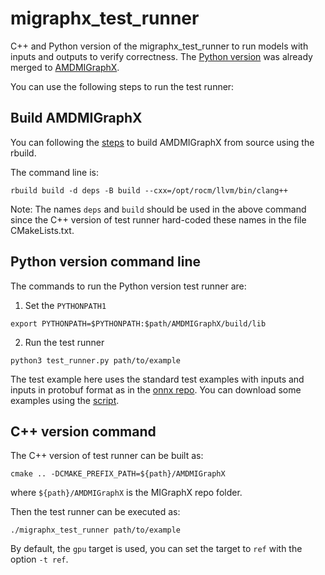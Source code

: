 # migraphx_test_runner
C++ and Python version of the migraphx_test_runner to run 
models with inputs and outputs to verify correctness. The 
[Python version](https://github.com/ROCmSoftwarePlatform/AMDMIGraphX/blob/develop/tools/test_runner.py)
was already merged to [AMDMIGraphX](https://github.com/ROCmSoftwarePlatform/AMDMIGraphX).

You can use the following steps to run the test runner:

## Build AMDMIGraphX
You can following the [steps](https://github.com/ROCmSoftwarePlatform/AMDMIGraphX#use-the-rocm-build-tool-rbuild) 
to build AMDMIGraphX from source using the rbuild.

The command line is:

```
rbuild build -d deps -B build --cxx=/opt/rocm/llvm/bin/clang++
```

Note: The names `deps` and `build` should be used in the above command since the C++ version of 
test runner hard-coded these names in the file CMakeLists.txt.

## Python version command line
The commands to run the Python version test runner are:

1) Set the `PYTHONPATH1`
```
export PYTHONPATH=$PYTHONPATH:$path/AMDMIGraphX/build/lib
```

2) Run the test runner

```
python3 test_runner.py path/to/example
```

The test example here uses the standard test examples with inputs and inputs 
in protobuf format as in the [onnx repo](https://github.com/onnx/onnx). You can download some
examples using the [script](https://github.com/ROCmSoftwarePlatform/AMDMIGraphX/blob/develop/tools/download_models.sh).


## C++ version command

The C++ version of test runner can be built as:

```
cmake .. -DCMAKE_PREFIX_PATH=${path}/AMDMIGraphX
```

where `${path}/AMDMIGraphX` is the MIGraphX repo folder.

Then the test runner can be executed as:

```
./migraphx_test_runner path/to/example
```

By default, the `gpu` target is used, you can set the target to `ref` with the option `-t ref`.


